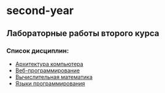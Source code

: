 # second-year
## Лабораторные работы второго курса
### Список дисциплин:
- [Архитектура компьютера](./csa)
- [Веб-программирование](./web)
- [Вычислительная математика](./comp-math)
- [Языки программирования](./programming-languages)
